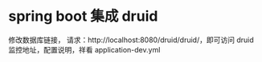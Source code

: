 # spring boot 集成 druid
修改数据库链接， 请求：http://localhost:8080/druid/druid/，即可访问 druid 监控地址，配置说明，祥看 application-dev.yml